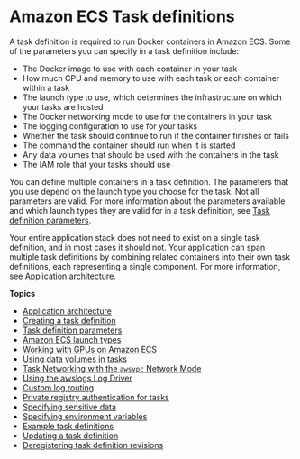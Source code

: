 # Amazon ECS Task definitions<a name="task_definitions"></a>

A task definition is required to run Docker containers in Amazon ECS\. Some of the parameters you can specify in a task definition include:
+ The Docker image to use with each container in your task
+ How much CPU and memory to use with each task or each container within a task
+ The launch type to use, which determines the infrastructure on which your tasks are hosted
+ The Docker networking mode to use for the containers in your task
+ The logging configuration to use for your tasks
+ Whether the task should continue to run if the container finishes or fails
+ The command the container should run when it is started
+ Any data volumes that should be used with the containers in the task
+ The IAM role that your tasks should use

You can define multiple containers in a task definition\. The parameters that you use depend on the launch type you choose for the task\. Not all parameters are valid\. For more information about the parameters available and which launch types they are valid for in a task definition, see [Task definition parameters](task_definition_parameters.md)\.

Your entire application stack does not need to exist on a single task definition, and in most cases it should not\. Your application can span multiple task definitions by combining related containers into their own task definitions, each representing a single component\. For more information, see [Application architecture](application_architecture.md)\.

**Topics**
+ [Application architecture](application_architecture.md)
+ [Creating a task definition](create-task-definition.md)
+ [Task definition parameters](task_definition_parameters.md)
+ [Amazon ECS launch types](launch_types.md)
+ [Working with GPUs on Amazon ECS](ecs-gpu.md)
+ [Using data volumes in tasks](using_data_volumes.md)
+ [Task Networking with the `awsvpc` Network Mode](task-networking.md)
+ [Using the awslogs Log Driver](using_awslogs.md)
+ [Custom log routing](using_firelens.md)
+ [Private registry authentication for tasks](private-auth.md)
+ [Specifying sensitive data](specifying-sensitive-data.md)
+ [Specifying environment variables](taskdef-envfiles.md)
+ [Example task definitions](example_task_definitions.md)
+ [Updating a task definition](update-task-definition.md)
+ [Deregistering task definition revisions](deregister-task-definition.md)